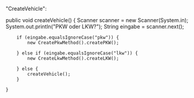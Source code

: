 "CreateVehicle":

public void createVehicle() {
        Scanner scanner = new Scanner(System.in);
        System.out.println("PKW oder LKW?");
        String eingabe = scanner.next();

        if (eingabe.equalsIgnoreCase("pkw")) {
            new CreatePkwMethod().createPKW();
            
        } else if (eingabe.equalsIgnoreCase("lkw")) {
            new CreateLkwMethod().createLKW();
            
        } else {
            createVehicle();
        }

    }